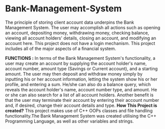# Bank-Management-System
The principle of storing client account data underpins the Bank Management System. The user may accomplish all actions such as opening an account, depositing money, withdrawing money, checking balance, viewing all account holders' details, closing an account, and modifying an account here. This project does not have a login mechanism. This project includes all of the major aspects of a financial system.

**FUNCTIONS :**
In terms of the Bank Management System's functionality, a user may create an account by supplying the account holder's name, account number, amount type (Savings or Current account), and a starting amount. The user may then deposit and withdraw money simply by inputting his or her account information, letting the system show his or her profile, and entering a sum. He/she can also do a balance query, which reveals the account holder's name, account number type, and amount. He or she can also search for a list of all account holders. Another benefit is that the user may terminate their account by entering their account number and, if desired, change their account details and type.
**How This Project is created?**
This project makes use of C++ OOPs classes and file handling functionality.The Bank Management System was created utilising the C++ Programming Language, as well as other variables and strings. 
